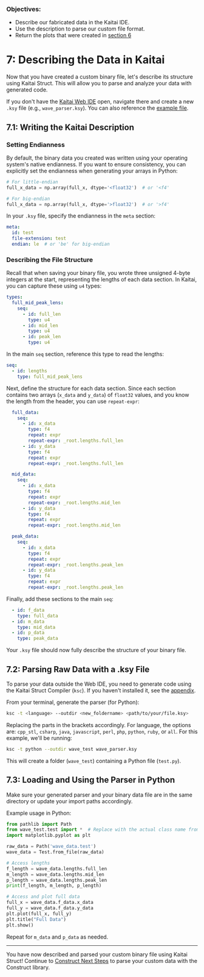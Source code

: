 ### Objectives:
* Describe our fabricated data in the Kaitai IDE.
* Use the description to parse our custom file format.
* Return the plots that were created in [section 6](06_creating_example_data.md)

# 7: Describing the Data in Kaitai

Now that you have created a custom binary file, let's describe its structure using Kaitai Struct. This will allow you to parse and analyze your data with generated code.

If you don't have the [Kaitai Web IDE](https://ide.kaitai.io/) open, navigate there and create a new `.ksy` file (e.g., `wave_parser.ksy`). You can also reference the [example file](https://github.com/det-lab/lessons-data-format/blob/gh-pages/examples/wave_parser.ksy).

## 7.1: Writing the Kaitai Description

### Setting Endianness

By default, the binary data you created was written using your operating system's native endianness. If you want to ensure consistency, you can explicitly set the endianness when generating your arrays in Python:

```python
# For little-endian
full_x_data = np.array(full_x, dtype='<float32')  # or '<f4'

# For big-endian
full_x_data = np.array(full_x, dtype='>float32')  # or '>f4'
```

In your `.ksy` file, specify the endianness in the `meta` section:

```yaml
meta:
  id: test
  file-extension: test
  endian: le  # or 'be' for big-endian
```

### Describing the File Structure

Recall that when saving your binary file, you wrote three unsigned 4-byte integers at the start, representing the lengths of each data section. In Kaitai, you can capture these using `u4` types:

```yaml
types:
  full_mid_peak_lens:
    seq:
      - id: full_len
        type: u4
      - id: mid_len
        type: u4
      - id: peak_len
        type: u4
```

In the main `seq` section, reference this type to read the lengths:

```yaml
seq:
  - id: lengths
    type: full_mid_peak_lens
```

Next, define the structure for each data section. Since each section contains two arrays (`x_data` and `y_data`) of `float32` values, and you know the length from the header, you can use `repeat-expr`:

```yaml
  full_data:
    seq:
      - id: x_data
        type: f4
        repeat: expr
        repeat-expr: _root.lengths.full_len
      - id: y_data
        type: f4
        repeat: expr
        repeat-expr: _root.lengths.full_len

  mid_data:
    seq:
      - id: x_data
        type: f4
        repeat: expr
        repeat-expr: _root.lengths.mid_len
      - id: y_data
        type: f4
        repeat: expr
        repeat-expr: _root.lengths.mid_len

  peak_data:
    seq:
      - id: x_data
        type: f4
        repeat: expr
        repeat-expr: _root.lengths.peak_len
      - id: y_data
        type: f4
        repeat: expr
        repeat-expr: _root.lengths.peak_len
```

Finally, add these sections to the main `seq`:

```yaml
  - id: f_data
    type: full_data
  - id: m_data
    type: mid_data
  - id: p_data
    type: peak_data
```

Your `.ksy` file should now fully describe the structure of your binary file.

## 7.2: Parsing Raw Data with a .ksy File

To parse your data outside the Web IDE, you need to generate code using the Kaitai Struct Compiler (`ksc`). If you haven't installed it, see the [appendix](10_appendix.md).

From your terminal, generate the parser (for Python):

```sh
ksc -t <language> --outdir <new_foldername> <path/to/your/file.ksy>
```

Replacing the parts in the brackets accordingly. For language, the options are: `cpp_stl`, `csharp`, `java`, `javascript`, `perl`, `php`, `python`, `ruby`, or `all`. For this example, we'll be running:

```sh
ksc -t python --outdir wave_test wave_parser.ksy
```

This will create a folder (`wave_test`) containing a Python file (`test.py`).

## 7.3: Loading and Using the Parser in Python

Make sure your generated parser and your binary data file are in the same directory or update your import paths accordingly.

Example usage in Python:

```python
from pathlib import Path
from wave_test.test import *  # Replace with the actual class name from your .ksy meta:id
import matplotlib.pyplot as plt

raw_data = Path('wave_data.test')
wave_data = Test.from_file(raw_data)

# Access lengths
f_length = wave_data.lengths.full_len
m_length = wave_data.lengths.mid_len
p_length = wave_data.lengths.peak_len
print(f_length, m_length, p_length)

# Access and plot full data
full_x = wave_data.f_data.x_data
full_y = wave_data.f_data.y_data
plt.plot(full_x, full_y)
plt.title("Full Data")
plt.show()
```

Repeat for `m_data` and `p_data` as needed.

---

You have now described and parsed your custom binary file using Kaitai Struct!  Continue to [Construct Next Steps](08_construct_next_steps.md) to parse your custom data with the Construct library.